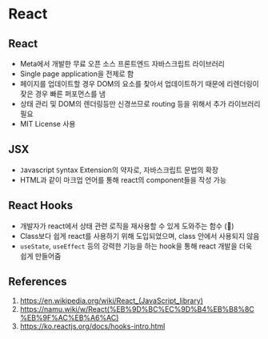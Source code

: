 # React

## React

- Meta에서 개발한 무료 오픈 소스 프론트엔드 자바스크립트 라이브러리
- Single page application을 전제로 함
- 페이지를 업데이트할 경우 DOM의 요소를 찾아서 업데이트하기 때문에 리렌더링이 잦은 경우 빠른 퍼포먼스를 냄
- 상태 관리 및 DOM의 렌더링등만 신경쓰므로 routing 등을 위해서 추가 라이브러리 필요
- MIT License 사용

## JSX

- `J`avascript `S`yntax E`X`tension의 약자로, 자바스크립트 문법의 확장
- HTML과 같이 마크업 언어를 통해 react의 component들을 작성 가능

## React Hooks

- 개발자가 react에서 상태 관련 로직을 재사용할 수 있게 도와주는 함수 (🚫)
- Class보다 쉽게 react를 사용하기 위해 도입되었으며, class 안에서 사용되지 않음
- `useState`, `useEffect` 등의 강력한 기능을 하는 hook을 통해 react 개발을 더욱 쉽게 만들어줌

## References

1. https://en.wikipedia.org/wiki/React_(JavaScript_library)
2. https://namu.wiki/w/React(%EB%9D%BC%EC%9D%B4%EB%B8%8C%EB%9F%AC%EB%A6%AC)
3. https://ko.reactjs.org/docs/hooks-intro.html
